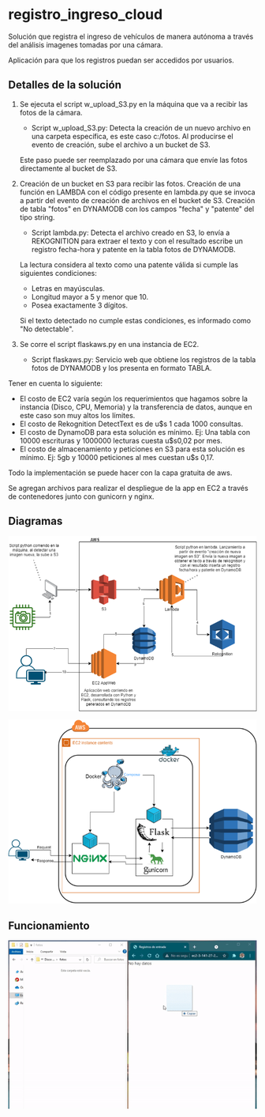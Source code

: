 # registro_ingreso_cloud
Solución que registra el ingreso de vehículos de manera autónoma a través del análisis imagenes tomadas por una cámara. 

Aplicación para que los registros puedan ser accedidos por usuarios.

## Detalles de la solución
1) Se ejecuta el script w_upload_S3.py en la máquina que va a recibir las fotos de la cámara.
    - Script w_upload_S3.py:
    Detecta la creación de un nuevo archivo en una carpeta específica, es este caso c:/fotos.
    Al producirse el evento de creación, sube el archivo a un bucket de S3.

    Este paso puede ser reemplazado por una cámara que envíe las fotos directamente al bucket de S3.

2) Creación de un bucket en S3 para recibir las fotos.
  Creación de una función en LAMBDA con el código presente en lambda.py que se invoca a partir del evento de creación de archivos en el bucket de S3.
  Creación de tabla "fotos" en DYNAMODB con los campos "fecha" y "patente" del tipo string.

    - Script lambda.py:
    Detecta el archivo creado en S3, lo envía a REKOGNITION para extraer el texto y 
    con el resultado escribe un registro fecha-hora y patente en la tabla fotos de DYNAMODB.
    
    La lectura considera al texto como una patente válida si cumple las siguientes condiciones:
      - Letras en mayúsculas.
      - Longitud mayor a 5 y menor que 10.
      - Posea exactamente 3 dígitos.
      
    Si el texto detectado no cumple estas condiciones, es informado como "No detectable".

3) Se corre el script flaskaws.py en una instancia de EC2.
    - Script flaskaws.py:
    Servicio web que obtiene los registros de la tabla fotos de DYNAMODB y los presenta en formato TABLA.

Tener en cuenta lo siguiente:
  - El costo de EC2 varía según los requerimientos que hagamos sobre la instancia (Disco, CPU, Memoria)
  y la transferencia de datos, aunque en este caso son muy altos los límites.
  - El costo de Rekognition DetectText es de u$s 1 cada 1000 consultas.
  - El costo de DynamoDB para esta solución es mínimo. Ej: Una tabla con 10000 escrituras y 1000000 lecturas cuesta u$s0,02 por mes.
  - El costo de almacenamiento y peticiones en S3 para esta solución es mínimo. 
  Ej: 5gb y 10000 peticiones al mes cuestan u$s 0,17.

Todo la implementación se puede hacer con la capa gratuita de aws.

Se agregan archivos para realizar el despliegue de la app en EC2 a través de contenedores junto con gunicorn y nginx.

## Diagramas
![diagrama](https://github.com/jssknn/registro_ingreso_cloud/blob/main/diagrama.png)

![diagrama app](https://github.com/jssknn/registro_ingreso_cloud/blob/main/diagrama-app.png)

## Funcionamiento
![funcionamiento](https://github.com/jssknn/registro_ingreso_cloud/blob/main/func.gif)

